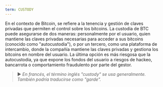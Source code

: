 ```yaml
---
term: CUSTODY
---
```


En el contexto de Bitcoin, se refiere a la tenencia y gestión de claves privadas que permiten el control sobre los bitcoins. La custodia de BTC puede asegurarse de dos maneras: personalmente por el usuario, quien mantiene las claves privadas necesarias para acceder a sus bitcoins (conocido como "autocustodia"), o por un tercero, como una plataforma de intercambio, donde la compañía mantiene las claves privadas y gestiona los bitcoins en nombre del usuario. La última opción es más riesgosa que la autocustodia, ya que expone los fondos del usuario a riesgos de hackeo, bancarrota o comportamiento fraudulento por parte del gestor.

> ► *En francés, el término inglés "custody" se usa generalmente. También podría traducirse como "garde".*